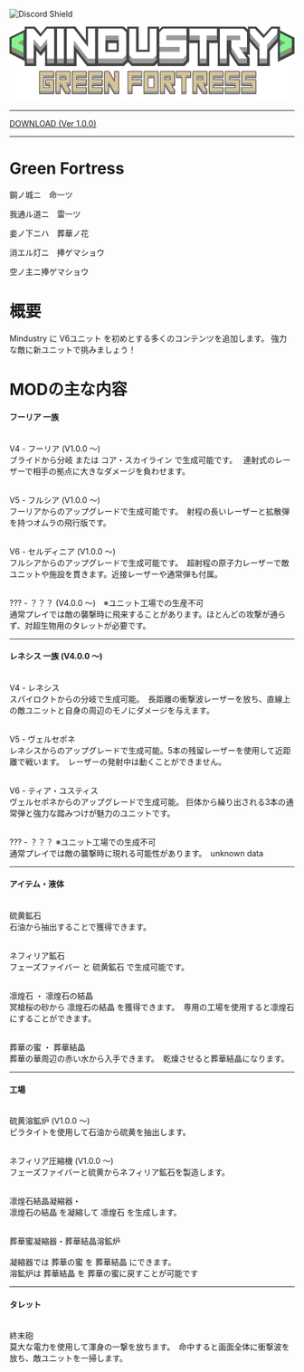 ![Discord Shield](https://discordapp.com/api/guilds/903942734568632330/widget.png?style=shield)

<img src="https://github.com/Figseu-Technology/GreenFortress/raw/main/sprites/logo.png">

<hr size="3">

<a href="https://github.com/Figseu-Technology/GreenFortress/releases/download/V1.0.0/Green.Fortress.1.0.0.zip" align="center">DOWNLOAD (Ver 1.0.0)</a>

<hr size="3">

# Green Fortress

鋼ノ城ニ　命一ツ

我通ル道ニ　雷一ツ

妾ノ下ニハ　葬華ノ花

消エル灯ニ　捧ゲマショウ

空ノ主ニ捧ゲマショウ
# 概要

Mindustry に V6ユニット を初めとする多くのコンテンツを追加します。
強力な敵に新ユニットで挑みましょう！

# MODの主な内容

<h4>フーリア 一族</h4>

<br>V4 - フーリア (V1.0.0 〜)</br>
ブライドから分岐 または コア・スカイライン で生成可能です。　
連射式のレーザーで相手の拠点に大きなダメージを負わせます。

<br>V5 - フルシア (V1.0.0 〜)</br>
フーリアからのアップグレードで生成可能です。　射程の長いレーザーと拡散弾を持つオムラの飛行版です。

<br>V6 - セルディニア (V1.0.0 〜)</br>
フルシアからのアップグレードで生成可能です。　超射程の原子力レーザーで敵ユニットや施設を貫きます。近接レーザーや通常弾も付属。

<br>??? - ？？？ (V4.0.0 〜)　※ユニット工場での生産不可</br>
通常プレイでは敵の襲撃時に飛来することがあります。ほとんどの攻撃が通らず、対超生物用のタレットが必要です。

<hr size="3">

<h4>レネシス 一族 (V4.0.0 〜)</h4>

<br>V4 - レネシス</br>
スパイロクトからの分岐で生成可能。　長距離の衝撃波レーザーを放ち、直線上の敵ユニットと自身の周辺のモノにダメージを与えます。

<br>V5 - ヴェルセポネ</br>
レネシスからのアップグレードで生成可能。5本の残留レーザーを使用して近距離で戦います。　レーザーの発射中は動くことができません。

<br>V6 - ティア・ユスティス</br>
ヴェルセポネからのアップグレードで生成可能。 巨体から繰り出される3本の通常弾と強力な踏みつけが魅力のユニットです。

<br>??? - ？？？ ※ユニット工場での生成不可</br>
通常プレイでは敵の襲撃時に現れる可能性があります。　unknown data

<hr size="3">

<h4>アイテム・液体</h4>

<br>硫黄鉱石</br>
石油から抽出することで獲得できます。

<br>ネフィリア鉱石</br>
フェーズファイバー と 硫黄鉱石 で生成可能です。

<br>凛煌石 ・ 凛煌石の結晶</br>
冥槍桜の砂から 凛煌石の結晶 を獲得できます。　専用の工場を使用すると凛煌石にすることができます。

<br>葬華の蜜 ・ 葬華結晶</br>
葬華の華周辺の赤い水から入手できます。　乾燥させると葬華結晶になります。

<hr size="3">

<h4>工場</h4>

<br>硫黄溶鉱炉 (V1.0.0 〜)</br>
ピラタイトを使用して石油から硫黄を抽出します。

<br>ネフィリア圧縮機 (V1.0.0 〜)</br>
フェーズファイバーと硫黄からネフィリア鉱石を製造します。

<br>凛煌石結晶凝縮器・</br>
凛煌石の結晶 を凝縮して 凛煌石 を生成します。

<br>葬華蜜凝縮器・葬華結晶溶鉱炉</br>
<br>凝縮器では 葬華の蜜 を 葬華結晶 にできます。</br>
溶鉱炉は 葬華結晶 を 葬華の蜜に戻すことが可能です

<hr size="3">

<h4>タレット</h4>

<br>終末砲</br>
莫大な電力を使用して渾身の一撃を放ちます。　命中すると画面全体に衝撃波を放ち、敵ユニットを一掃します。
